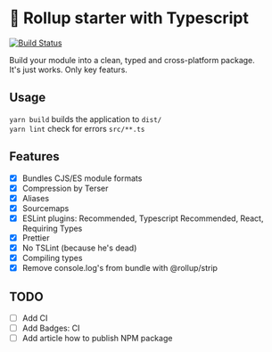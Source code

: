 # 🐣 Rollup starter with Typescript

[![Build Status](https://travis-ci.org/toastyboost/rollup-starter.svg?branch=master)](https://travis-ci.org/toastyboost/rollup-starter)

Build your module into a clean, typed and cross-platform package.  
It's just works. Only key featurs.

## Usage

`yarn build` builds the application to `dist/`  
`yarn lint` check for errors `src/**.ts`

## Features

- [x] Bundles CJS/ES module formats
- [x] Compression by Terser
- [x] Aliases
- [x] Sourcemaps
- [x] ESLint plugins: Recommended, Typescript Recommended, React, Requiring Types
- [x] Prettier
- [x] No TSLint (because he's dead)
- [x] Compiling types
- [x] Remove console.log's from bundle with @rollup/strip

## TODO

- [ ] Add CI
- [ ] Add Badges: CI
- [ ] Add article how to publish NPM package
